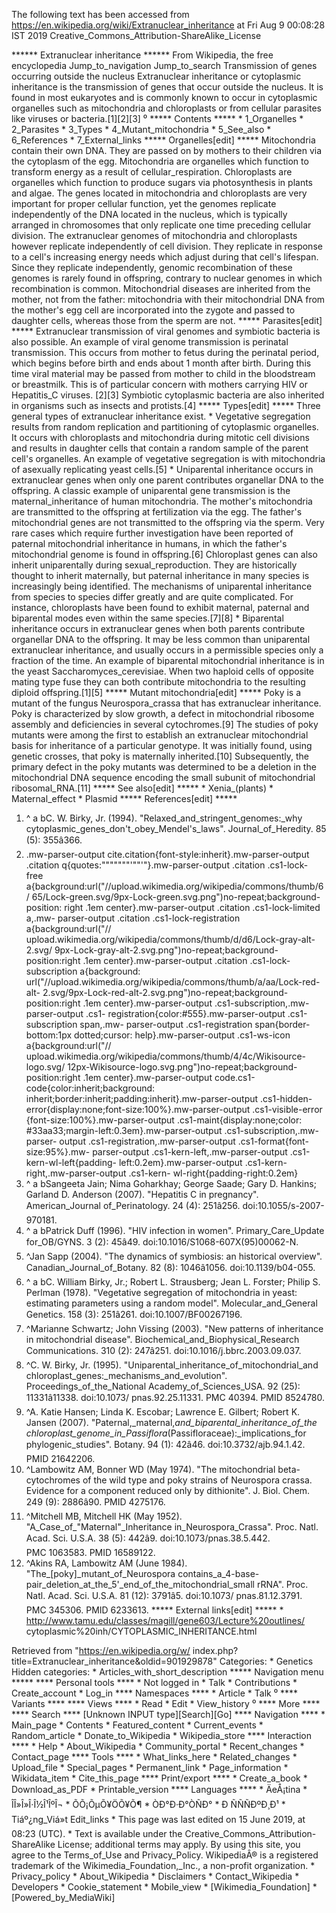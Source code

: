 The following text has been accessed from https://en.wikipedia.org/wiki/Extranuclear_inheritance at Fri Aug 9 00:08:28 IST 2019
Creative_Commons_Attribution-ShareAlike_License




















****** Extranuclear inheritance ******
From Wikipedia, the free encyclopedia
Jump_to_navigation Jump_to_search
Transmission of genes occurring outside the nucleus
Extranuclear inheritance or cytoplasmic inheritance is the transmission of
genes that occur outside the nucleus. It is found in most eukaryotes and is
commonly known to occur in cytoplasmic organelles such as mitochondria and
chloroplasts or from cellular parasites like viruses or bacteria.[1][2][3]
⁰
***** Contents *****
    * 1_Organelles
    * 2_Parasites
    * 3_Types
    * 4_Mutant_mitochondria
    * 5_See_also
    * 6_References
    * 7_External_links
***** Organelles[edit] *****
Mitochondria contain their own DNA. They are passed on by mothers to their
children via the cytoplasm of the egg.
Mitochondria are organelles which function to transform energy as a result of
cellular_respiration. Chloroplasts are organelles which function to produce
sugars via photosynthesis in plants and algae. The genes located in
mitochondria and chloroplasts are very important for proper cellular function,
yet the genomes replicate independently of the DNA located in the nucleus,
which is typically arranged in chromosomes that only replicate one time
preceding cellular division. The extranuclear genomes of mitochondria and
chloroplasts however replicate independently of cell division. They replicate
in response to a cell's increasing energy needs which adjust during that cell's
lifespan. Since they replicate independently, genomic recombination of these
genomes is rarely found in offspring, contrary to nuclear genomes in which
recombination is common. Mitochondrial diseases are inherited from the mother,
not from the father: mitochondria with their mitochondrial DNA from the
mother's egg cell are incorporated into the zygote and passed to daughter
cells, whereas those from the sperm are not.
***** Parasites[edit] *****
Extranuclear transmission of viral genomes and symbiotic bacteria is also
possible. An example of viral genome transmission is perinatal transmission.
This occurs from mother to fetus during the perinatal period, which begins
before birth and ends about 1 month after birth. During this time viral
material may be passed from mother to child in the bloodstream or breastmilk.
This is of particular concern with mothers carrying HIV or Hepatitis_C viruses.
[2][3] Symbiotic cytoplasmic bacteria are also inherited in organisms such as
insects and protists.[4]
***** Types[edit] *****
Three general types of extranuclear inheritance exist.
    * Vegetative segregation results from random replication and partitioning
      of cytoplasmic organelles. It occurs with chloroplasts and mitochondria
      during mitotic cell divisions and results in daughter cells that contain
      a random sample of the parent cell's organelles. An example of vegetative
      segregation is with mitochondria of asexually replicating yeast cells.[5]
    * Uniparental inheritance occurs in extranuclear genes when only one parent
      contributes organellar DNA to the offspring. A classic example of
      uniparental gene transmission is the maternal_inheritance of human
      mitochondria. The mother's mitochondria are transmitted to the offspring
      at fertilization via the egg. The father's mitochondrial genes are not
      transmitted to the offspring via the sperm. Very rare cases which require
      further investigation have been reported of paternal mitochondrial
      inheritance in humans, in which the father's mitochondrial genome is
      found in offspring.[6] Chloroplast genes can also inherit uniparentally
      during sexual_reproduction. They are historically thought to inherit
      maternally, but paternal inheritance in many species is increasingly
      being identified. The mechanisms of uniparental inheritance from species
      to species differ greatly and are quite complicated. For instance,
      chloroplasts have been found to exhibit maternal, paternal and biparental
      modes even within the same species.[7][8]
    * Biparental inheritance occurs in extranuclear genes when both parents
      contribute organellar DNA to the offspring. It may be less common than
      uniparental extranuclear inheritance, and usually occurs in a permissible
      species only a fraction of the time. An example of biparental
      mitochondrial inheritance is in the yeast Saccharomyces_cerevisiae. When
      two haploid cells of opposite mating type fuse they can both contribute
      mitochondria to the resulting diploid offspring.[1][5]
***** Mutant mitochondria[edit] *****
Poky is a mutant of the fungus Neurospora_crassa that has extranuclear
inheritance. Poky is characterized by slow growth, a defect in mitochondrial
ribosome assembly and deficiencies in several cytochromes.[9] The studies of
poky mutants were among the first to establish an extranuclear mitochondrial
basis for inheritance of a particular genotype. It was initially found, using
genetic crosses, that poky is maternally inherited.[10] Subsequently, the
primary defect in the poky mutants was determined to be a deletion in the
mitochondrial DNA sequence encoding the small subunit of mitochondrial
ribosomal_RNA.[11]
***** See also[edit] *****
    * Xenia_(plants)
    * Maternal_effect
    * Plasmid
***** References[edit] *****
   1. ^ a bC. W. Birky, Jr. (1994). "Relaxed_and_stringent_genomes:_why
      cytoplasmic_genes_don't_obey_Mendel's_laws". Journal_of_Heredity. 85 (5):
      355â366.
   2. .mw-parser-output cite.citation{font-style:inherit}.mw-parser-output
      .citation q{quotes:"\"""\"""'""'"}.mw-parser-output .citation .cs1-lock-
      free a{background:url("//upload.wikimedia.org/wikipedia/commons/thumb/6/
      65/Lock-green.svg/9px-Lock-green.svg.png")no-repeat;background-position:
      right .1em center}.mw-parser-output .citation .cs1-lock-limited a,.mw-
      parser-output .citation .cs1-lock-registration a{background:url("//
      upload.wikimedia.org/wikipedia/commons/thumb/d/d6/Lock-gray-alt-2.svg/
      9px-Lock-gray-alt-2.svg.png")no-repeat;background-position:right .1em
      center}.mw-parser-output .citation .cs1-lock-subscription a{background:
      url("//upload.wikimedia.org/wikipedia/commons/thumb/a/aa/Lock-red-alt-
      2.svg/9px-Lock-red-alt-2.svg.png")no-repeat;background-position:right
      .1em center}.mw-parser-output .cs1-subscription,.mw-parser-output .cs1-
      registration{color:#555}.mw-parser-output .cs1-subscription span,.mw-
      parser-output .cs1-registration span{border-bottom:1px dotted;cursor:
      help}.mw-parser-output .cs1-ws-icon a{background:url("//
      upload.wikimedia.org/wikipedia/commons/thumb/4/4c/Wikisource-logo.svg/
      12px-Wikisource-logo.svg.png")no-repeat;background-position:right .1em
      center}.mw-parser-output code.cs1-code{color:inherit;background:
      inherit;border:inherit;padding:inherit}.mw-parser-output .cs1-hidden-
      error{display:none;font-size:100%}.mw-parser-output .cs1-visible-error
      {font-size:100%}.mw-parser-output .cs1-maint{display:none;color:
      #33aa33;margin-left:0.3em}.mw-parser-output .cs1-subscription,.mw-parser-
      output .cs1-registration,.mw-parser-output .cs1-format{font-size:95%}.mw-
      parser-output .cs1-kern-left,.mw-parser-output .cs1-kern-wl-left{padding-
      left:0.2em}.mw-parser-output .cs1-kern-right,.mw-parser-output .cs1-kern-
      wl-right{padding-right:0.2em}
   3. ^ a bSangeeta Jain; Nima Goharkhay; George Saade; Gary D. Hankins;
      Garland D. Anderson (2007). "Hepatitis C in pregnancy". American_Journal
      of_Perinatology. 24 (4): 251â256. doi:10.1055/s-2007-970181.
   4. ^ a bPatrick Duff (1996). "HIV infection in women". Primary_Care_Update
      for_OB/GYNS. 3 (2): 45â49. doi:10.1016/S1068-607X(95)00062-N.
   5. ^Jan Sapp (2004). "The dynamics of symbiosis: an historical overview".
      Canadian_Journal_of_Botany. 82 (8): 1046â1056. doi:10.1139/b04-055.
   6. ^ a bC. William Birky, Jr.; Robert L. Strausberg; Jean L. Forster; Philip
      S. Perlman (1978). "Vegetative segregation of mitochondria in yeast:
      estimating parameters using a random model". Molecular_and_General
      Genetics. 158 (3): 251â261. doi:10.1007/BF00267196.
   7. ^Marianne Schwartz; John Vissing (2003). "New patterns of inheritance in
      mitochondrial disease". Biochemical_and_Biophysical_Research
      Communications. 310 (2): 247â251. doi:10.1016/j.bbrc.2003.09.037.
   8. ^C. W. Birky, Jr. (1995). "Uniparental_inheritance_of_mitochondrial_and
      chloroplast_genes:_mechanisms_and_evolution". Proceedings_of_the_National
      Academy_of_Sciences_USA. 92 (25): 11331â11338. doi:10.1073/
      pnas.92.25.11331. PMC 40394. PMID 8524780.
   9. ^A. Katie Hansen; Linda K. Escobar; Lawrence E. Gilbert; Robert K. Jansen
      (2007). "Paternal,_maternal,_and_biparental_inheritance_of_the
      chloroplast_genome_in_Passiflora_(Passifloraceae):_implications_for
      phylogenic_studies". Botany. 94 (1): 42â46. doi:10.3732/ajb.94.1.42.
      PMID 21642206.
  10. ^Lambowitz AM, Bonner WD (May 1974). "The mitochondrial beta-cytochromes
      of the wild type and poky strains of Neurospora crassa. Evidence for a
      component reduced only by dithionite". J. Biol. Chem. 249 (9): 2886â90.
      PMID 4275176.
  11. ^Mitchell MB, Mitchell HK (May 1952). "A_Case_of_"Maternal"_Inheritance
      in_Neurospora_Crassa". Proc. Natl. Acad. Sci. U.S.A. 38 (5): 442â9.
      doi:10.1073/pnas.38.5.442. PMC 1063583. PMID 16589122.
  12. ^Akins RA, Lambowitz AM (June 1984). "The_[poky]_mutant_of_Neurospora
      contains_a_4-base-pair_deletion_at_the_5'_end_of_the_mitochondrial_small
      rRNA". Proc. Natl. Acad. Sci. U.S.A. 81 (12): 3791â5. doi:10.1073/
      pnas.81.12.3791. PMC 345306. PMID 6233613.
***** External links[edit] *****
    * http://www.tamu.edu/classes/magill/gene603/Lecture%20outlines/
      cytoplasmic%20inh/CYTOPLASMIC_INHERITANCE.html

Retrieved from "https://en.wikipedia.org/w/
index.php?title=Extranuclear_inheritance&oldid=901929878"
Categories:
    * Genetics
Hidden categories:
    * Articles_with_short_description
***** Navigation menu *****
**** Personal tools ****
    * Not logged in
    * Talk
    * Contributions
    * Create_account
    * Log_in
**** Namespaces ****
    * Article
    * Talk
⁰
**** Variants ****
**** Views ****
    * Read
    * Edit
    * View_history
⁰
**** More ****
**** Search ****
[Unknown INPUT type][Search][Go]
**** Navigation ****
    * Main_page
    * Contents
    * Featured_content
    * Current_events
    * Random_article
    * Donate_to_Wikipedia
    * Wikipedia_store
**** Interaction ****
    * Help
    * About_Wikipedia
    * Community_portal
    * Recent_changes
    * Contact_page
**** Tools ****
    * What_links_here
    * Related_changes
    * Upload_file
    * Special_pages
    * Permanent_link
    * Page_information
    * Wikidata_item
    * Cite_this_page
**** Print/export ****
    * Create_a_book
    * Download_as_PDF
    * Printable_version
**** Languages ****
    * ÄeÅ¡tina
    * ÎÎ»Î»Î·Î½Î¹ÎºÎ¬
    * ÕÕ¡ÕµÕ¥ÖÕ¥Õ¶
    * ÒÐ°Ð·Ð°ÒÑÐ°
    * Ð ÑÑÑÐºÐ¸Ð¹
    * Tiáº¿ng_Viá»t
Edit_links
    * This page was last edited on 15 June 2019, at 08:23 (UTC).
    * Text is available under the Creative_Commons_Attribution-ShareAlike
      License; additional terms may apply. By using this site, you agree to the
      Terms_of_Use and Privacy_Policy. WikipediaÂ® is a registered trademark of
      the Wikimedia_Foundation,_Inc., a non-profit organization.
    * Privacy_policy
    * About_Wikipedia
    * Disclaimers
    * Contact_Wikipedia
    * Developers
    * Cookie_statement
    * Mobile_view
    * [Wikimedia_Foundation]
    * [Powered_by_MediaWiki]
